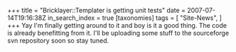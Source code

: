 +++
title = "Bricklayer::Templater is getting unit tests"
date = 2007-07-14T19:16:38Z
in_search_index = true
[taxonomies]
tags = [
"Site-News",
]
+++
Yay I'm finally getting around to it and boy is it a good thing. The code is already benefitting from it. I'll be uploading some stuff to the sourceforge svn repository soon so stay tuned.
